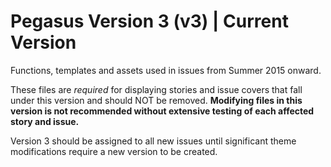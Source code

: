# Pegasus Version 3 (v3) | Current Version

Functions, templates and assets used in issues from Summer 2015 onward.

These files are *required* for displaying stories and issue covers that fall under this version and should NOT be removed.  **Modifying files in this version is not recommended without extensive testing of each affected story and issue.**

Version 3 should be assigned to all new issues until significant theme modifications require a new version to be created.
